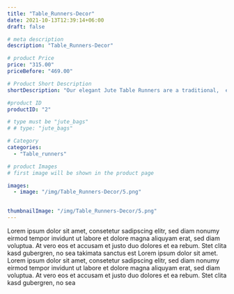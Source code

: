 ```yaml
---
title: "Table_Runners-Decor"
date: 2021-10-13T12:39:14+06:00
draft: false

# meta description
description: "Table_Runners-Decor"

# product Price
price: "315.00"
priceBefore: "469.00"

# Product Short Description
shortDescription: "Our elegant Jute Table Runners are a traditional,  eco-friendly collection that adds class to your dining as well as keeps your family eco-conscious."

#product ID
productID: "2"

# type must be "jute_bags"
# # type: "jute_bags"

# Category
categories:
  - "Table_runners"

# product Images
# first image will be shown in the product page

images:
  - image: "/img/Table_Runners-Decor/5.png"
 

thumbnailImage: "/img/Table_Runners-Decor/5.png"
---
```


Lorem ipsum dolor sit amet, consetetur sadipscing elitr, sed diam nonumy eirmod tempor invidunt ut labore et dolore magna aliquyam erat, sed diam voluptua. At vero eos et accusam et justo duo dolores et ea rebum. Stet clita kasd gubergren, no sea takimata sanctus est Lorem ipsum dolor sit amet. Lorem ipsum dolor sit amet, consetetur sadipscing elitr, sed diam nonumy eirmod tempor invidunt ut labore et dolore magna aliquyam erat, sed diam voluptua. At vero eos et accusam et justo duo dolores et ea rebum. Stet clita kasd gubergren, no sea
